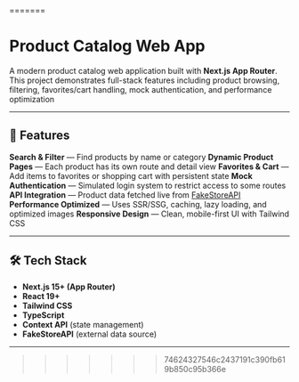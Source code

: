 =======

# Product Catalog Web App

A modern product catalog web application built with **Next.js App Router**. This project demonstrates full-stack features including product browsing, filtering, favorites/cart handling, mock authentication, and performance optimization

---

## 🚀 Features

**Search & Filter** — Find products by name or category
**Dynamic Product Pages** — Each product has its own route and detail view
**Favorites & Cart** — Add items to favorites or shopping cart with persistent state
**Mock Authentication** — Simulated login system to restrict access to some routes
**API Integration** — Product data fetched live from [FakeStoreAPI](https://fakestoreapi.com/)
**Performance Optimized** — Uses SSR/SSG, caching, lazy loading, and optimized images
**Responsive Design** — Clean, mobile-first UI with Tailwind CSS

---

## 🛠 Tech Stack

- **Next.js 15+ (App Router)**
- **React 19+**
- **Tailwind CSS**
- **TypeScript**
- **Context API** (state management)
- **FakeStoreAPI** (external data source)

---

> > > > > > > 74624327546c2437191c390fb619b850c95b366e
